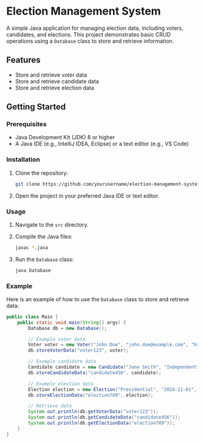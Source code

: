 # Election Management System

A simple Java application for managing election data, including voters, candidates, and elections. This project demonstrates basic CRUD operations using a `Database` class to store and retrieve information.

## Features

- Store and retrieve voter data
- Store and retrieve candidate data
- Store and retrieve election data

## Getting Started

### Prerequisites

- Java Development Kit (JDK) 8 or higher
- A Java IDE (e.g., IntelliJ IDEA, Eclipse) or a text editor (e.g., VS Code)

### Installation

1. Clone the repository:

    ```bash
    git clone https://github.com/yourusername/election-management-system.git
    ```

2. Open the project in your preferred Java IDE or text editor.

### Usage

1. Navigate to the `src` directory.
2. Compile the Java files:

    ```bash
    javac *.java
    ```

3. Run the `Database` class:

    ```bash
    java Database
    ```

### Example

Here is an example of how to use the `Database` class to store and retrieve data:

```java
public class Main {
    public static void main(String[] args) {
        Database db = new Database();

        // Example voter data
        Voter voter = new Voter("John Doe", "john.doe@example.com", "hashed_password");
        db.storeVoterData("voter123", voter);

        // Example candidate data
        Candidate candidate = new Candidate("Jane Smith", "Independent", "Better Future for All", "hashed_password");
        db.storeCandidateData("candidate456", candidate);

        // Example election data
        Election election = new Election("Presidential", "2024-11-01", "2024-11-08");
        db.storeElectionData("election789", election);

        // Retrieve data
        System.out.println(db.getVoterData("voter123"));
        System.out.println(db.getCandidateData("candidate456"));
        System.out.println(db.getElectionData("election789"));
    }
}
